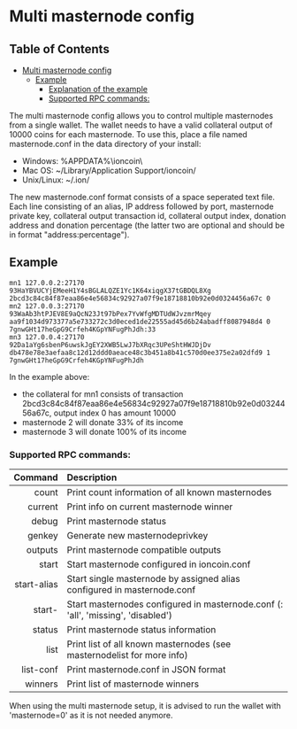 # Multi masternode config

Table of Contents
-----------------
- [Multi masternode config](#multi-masternode-config)
    - [Example](#example)
        - [Explanation of the example](#explanation-of-the-example)
        - [Supported RPC commands:](#supported-rpc-commands)

The multi masternode config allows you to control multiple masternodes from a single wallet. The wallet needs to have a valid collateral output of 10000 coins for each masternode. To use this, place a file named masternode.conf in the data directory of your install:
 * Windows: %APPDATA%\ioncoin\
 * Mac OS: ~/Library/Application Support/ioncoin/
 * Unix/Linux: ~/.ion/

The new masternode.conf format consists of a space seperated text file. Each line consisting of an alias, IP address followed by port, masternode private key, collateral output transaction id, collateral output index, donation address and donation percentage (the latter two are optional and should be in format "address:percentage").

## Example
```
mn1 127.0.0.2:27170 93HaYBVUCYjEMeeH1Y4sBGLALQZE1Yc1K64xiqgX37tGBDQL8Xg 2bcd3c84c84f87eaa86e4e56834c92927a07f9e18718810b92e0d0324456a67c 0
mn2 127.0.0.3:27170 93WaAb3htPJEV8E9aQcN23Jt97bPex7YvWfgMDTUdWJvzmrMqey aa9f1034d973377a5e733272c3d0eced1de22555ad45d6b24abadff8087948d4 0 7gnwGHt17heGpG9Crfeh4KGpYNFugPhJdh:33
mn3 127.0.0.4:27170 92Da1aYg6sbenP6uwskJgEY2XWB5LwJ7bXRqc3UPeShtHWJDjDv db478e78e3aefaa8c12d12ddd0aeace48c3b451a8b41c570d0ee375e2a02dfd9 1 7gnwGHt17heGpG9Crfeh4KGpYNFugPhJdh
```

In the example above:
* the collateral for mn1 consists of transaction 2bcd3c84c84f87eaa86e4e56834c92927a07f9e18718810b92e0d0324456a67c, output index 0 has amount 10000
* masternode 2 will donate 33% of its income
* masternode 3 will donate 100% of its income


### Supported RPC commands:
| Command      | Description |
 ------------: | :---------- |
  count        | Print count information of all known masternodes |
  current      | Print info on current masternode winner |
  debug        | Print masternode status |
  genkey       | Generate new masternodeprivkey |
  outputs      | Print masternode compatible outputs |
  start        | Start masternode configured in ioncoin.conf |
  start-alias  | Start single masternode by assigned alias configured in masternode.conf |
  start-<mode> | Start masternodes configured in masternode.conf (<mode>: 'all', 'missing', 'disabled') |
  status       | Print masternode status information |
  list         | Print list of all known masternodes (see masternodelist for more info) |
  list-conf    | Print masternode.conf in JSON format |
  winners      | Print list of masternode winners |- outputs: list available collateral output transaction ids and corresponding collateral output indexes

When using the multi masternode setup, it is advised to run the wallet with 'masternode=0' as it is not needed anymore.